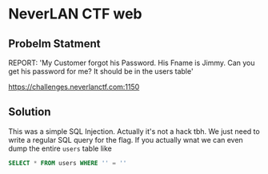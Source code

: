 # NeverLAN CTF web


## Probelm Statment
REPORT: 'My Customer forgot his Password. His Fname is Jimmy. Can you get his password for me? It should be in the users table'

https://challenges.neverlanctf.com:1150


## Solution
This was a simple SQL Injection. Actually it's not a hack tbh. We just need to write a regular SQL query for the flag. If you actually wnat we can even dump the entire `users` table like
```SQL
SELECT * FROM users WHERE '' = ''
```
